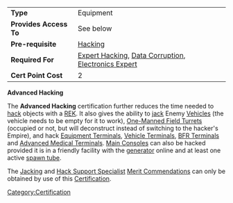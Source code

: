|                        |                                                                                                                                                    |
| ---------------------- | -------------------------------------------------------------------------------------------------------------------------------------------------- |
| **Type**               | Equipment                                                                                                                                          |
| **Provides Access To** | See below                                                                                                                                          |
| **Pre-requisite**      | [Hacking](</Hacking_(Certification)> "wikilink")                                                                                                   |
| **Required For**       | [Expert Hacking](/Expert_Hacking "wikilink"), [Data Corruption](/Data_Corruption "wikilink"), [Electronics Expert](/Electronics_Expert "wikilink") |
| **Cert Point Cost**    | 2                                                                                                                                                  |

**Advanced Hacking**

The **Advanced Hacking** certification further reduces the time needed
to [hack](/hack "wikilink") objects with a
[REK](/Remote_Electronics_Kit "wikilink"). It also gives the ability to
[jack](/jack "wikilink") Enemy [Vehicles](/Vehicle "wikilink") (the
vehicle needs to be empty for it to work), [One-Manned Field
Turrets](/One-Manned_Field_Turret "wikilink") (occupied or not, but will
deconstruct instead of switching to the hacker's Empire), and hack
[Equipment Terminals](/Equipment_Terminal "wikilink"), [Vehicle
Terminals](/Vehicle_Terminal "wikilink"), [BFR
Terminals](/BFR_Shed "wikilink") and [Advanced Medical
Terminals](/Advanced_Medical_Terminal "wikilink"). [Main
Consoles](/Main_Console "wikilink") can also be hacked provided it is in
a friendly facility with the [generator](/generator "wikilink") online
and at least one active [spawn tube](/spawn_tube "wikilink").

The [Jacking](</Jacking_(Merit)> "wikilink") and [Hack Support
Specialist](/Hack_Support_Specialist "wikilink") [Merit
Commendations](/Merit_Commendation "wikilink") can only be obtained by
use of this [Certification](/Certification "wikilink").

[Category:Certification](/Category:Certification "wikilink")
